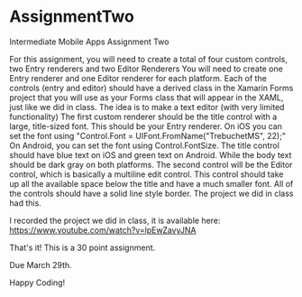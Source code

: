 # AssignmentTwo
Intermediate Mobile Apps Assignment Two

For this assignment, you will need to create a total of four custom controls, two Entry renderers and two Editor Renderers
You will need to create one Entry renderer and one Editor renderer for each platform.
Each of the controls (entry and editor) should have a derived class in the Xamarin Forms project that you will use as your Forms class that will appear in the XAML, just like we did in class.
The idea is to make a text editor (with very limited functionality)
The first custom renderer should be the title control with a large, title-sized font.  This should be your Entry renderer.  On iOS you can set the font using "Control.Font = UIFont.FromName("TrebuchetMS", 22);"
On Android, you can set the font using Control.FontSize.
The title control should have blue text on iOS and green text on Android.  While the body text should be dark gray on both platforms.
The second control will be the Editor control, which is basically a multiline edit control.  This control should take up all the available space below the title and have a much smaller font.
All of the controls should have a solid line style border.  The project we did in class had this.

I recorded the project we did in class, it is available here:
https://www.youtube.com/watch?v=lpEwZavyJNA


That's it!  This is a 30 point assignment.

Due March 29th.

Happy Coding!
